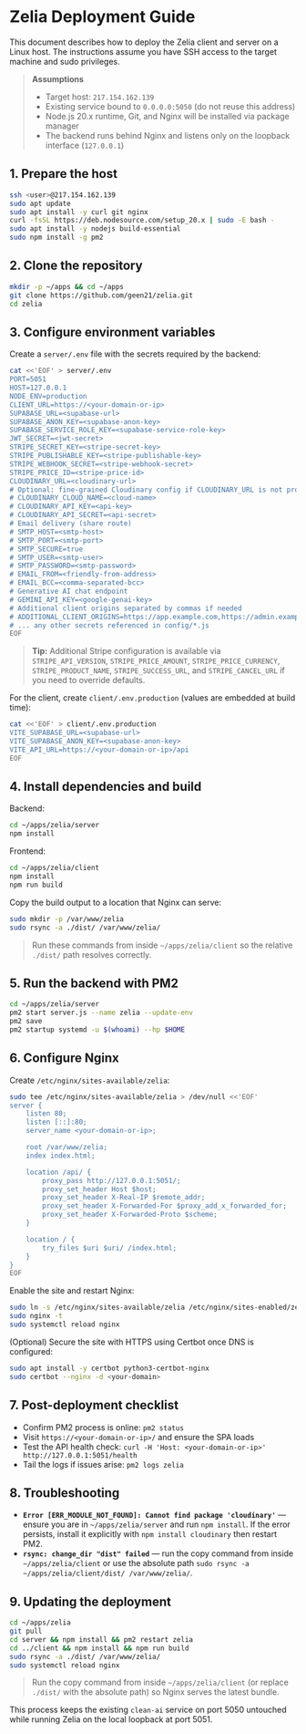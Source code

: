 # Zelia Deployment Guide

This document describes how to deploy the Zelia client and server on a Linux host. The instructions assume you have SSH access to the target machine and sudo privileges.

> **Assumptions**
> - Target host: `217.154.162.139`
> - Existing service bound to `0.0.0.0:5050` (do not reuse this address)
> - Node.js 20.x runtime, Git, and Nginx will be installed via package manager
> - The backend runs behind Nginx and listens only on the loopback interface (`127.0.0.1`)

## 1. Prepare the host

```bash
ssh <user>@217.154.162.139
sudo apt update
sudo apt install -y curl git nginx
curl -fsSL https://deb.nodesource.com/setup_20.x | sudo -E bash -
sudo apt install -y nodejs build-essential
sudo npm install -g pm2
```

## 2. Clone the repository

```bash
mkdir -p ~/apps && cd ~/apps
git clone https://github.com/geen21/zelia.git
cd zelia
```

## 3. Configure environment variables

Create a `server/.env` file with the secrets required by the backend:

```bash
cat <<'EOF' > server/.env
PORT=5051
HOST=127.0.0.1
NODE_ENV=production
CLIENT_URL=https://<your-domain-or-ip>
SUPABASE_URL=<supabase-url>
SUPABASE_ANON_KEY=<supabase-anon-key>
SUPABASE_SERVICE_ROLE_KEY=<supabase-service-role-key>
JWT_SECRET=<jwt-secret>
STRIPE_SECRET_KEY=<stripe-secret-key>
STRIPE_PUBLISHABLE_KEY=<stripe-publishable-key>
STRIPE_WEBHOOK_SECRET=<stripe-webhook-secret>
STRIPE_PRICE_ID=<stripe-price-id>
CLOUDINARY_URL=<cloudinary-url>
# Optional: fine-grained Cloudinary config if CLOUDINARY_URL is not provided
# CLOUDINARY_CLOUD_NAME=<cloud-name>
# CLOUDINARY_API_KEY=<api-key>
# CLOUDINARY_API_SECRET=<api-secret>
# Email delivery (share route)
# SMTP_HOST=<smtp-host>
# SMTP_PORT=<smtp-port>
# SMTP_SECURE=true
# SMTP_USER=<smtp-user>
# SMTP_PASSWORD=<smtp-password>
# EMAIL_FROM=<friendly-from-address>
# EMAIL_BCC=<comma-separated-bcc>
# Generative AI chat endpoint
# GEMINI_API_KEY=<google-genai-key>
# Additional client origins separated by commas if needed
# ADDITIONAL_CLIENT_ORIGINS=https://app.example.com,https://admin.example.com
# ... any other secrets referenced in config/*.js
EOF
```

> **Tip:** Additional Stripe configuration is available via `STRIPE_API_VERSION`, `STRIPE_PRICE_AMOUNT`, `STRIPE_PRICE_CURRENCY`, `STRIPE_PRODUCT_NAME`, `STRIPE_SUCCESS_URL`, and `STRIPE_CANCEL_URL` if you need to override defaults.

For the client, create `client/.env.production` (values are embedded at build time):

```bash
cat <<'EOF' > client/.env.production
VITE_SUPABASE_URL=<supabase-url>
VITE_SUPABASE_ANON_KEY=<supabase-anon-key>
VITE_API_URL=https://<your-domain-or-ip>/api
EOF
```

## 4. Install dependencies and build

Backend:

```bash
cd ~/apps/zelia/server
npm install
```

Frontend:

```bash
cd ~/apps/zelia/client
npm install
npm run build
```

Copy the build output to a location that Nginx can serve:

```bash
sudo mkdir -p /var/www/zelia
sudo rsync -a ./dist/ /var/www/zelia/
```

> Run these commands from inside `~/apps/zelia/client` so the relative `./dist/` path resolves correctly.

## 5. Run the backend with PM2

```bash
cd ~/apps/zelia/server
pm2 start server.js --name zelia --update-env
pm2 save
pm2 startup systemd -u $(whoami) --hp $HOME
```

## 6. Configure Nginx

Create `/etc/nginx/sites-available/zelia`:

```bash
sudo tee /etc/nginx/sites-available/zelia > /dev/null <<'EOF'
server {
    listen 80;
    listen [::]:80;
    server_name <your-domain-or-ip>;

    root /var/www/zelia;
    index index.html;

    location /api/ {
        proxy_pass http://127.0.0.1:5051/;
        proxy_set_header Host $host;
        proxy_set_header X-Real-IP $remote_addr;
        proxy_set_header X-Forwarded-For $proxy_add_x_forwarded_for;
        proxy_set_header X-Forwarded-Proto $scheme;
    }

    location / {
        try_files $uri $uri/ /index.html;
    }
}
EOF
```

Enable the site and restart Nginx:

```bash
sudo ln -s /etc/nginx/sites-available/zelia /etc/nginx/sites-enabled/zelia
sudo nginx -t
sudo systemctl reload nginx
```

(Optional) Secure the site with HTTPS using Certbot once DNS is configured:

```bash
sudo apt install -y certbot python3-certbot-nginx
sudo certbot --nginx -d <your-domain>
```

## 7. Post-deployment checklist

- Confirm PM2 process is online: `pm2 status`
- Visit `https://<your-domain-or-ip>/` and ensure the SPA loads
- Test the API health check: `curl -H 'Host: <your-domain-or-ip>' http://127.0.0.1:5051/health`
- Tail the logs if issues arise: `pm2 logs zelia`

## 8. Troubleshooting

- **`Error [ERR_MODULE_NOT_FOUND]: Cannot find package 'cloudinary'`** — ensure you are in `~/apps/zelia/server` and run `npm install`. If the error persists, install it explicitly with `npm install cloudinary` then restart PM2.
- **`rsync: change_dir "dist" failed`** — run the copy command from inside `~/apps/zelia/client` or use the absolute path `sudo rsync -a ~/apps/zelia/client/dist/ /var/www/zelia/`.

## 9. Updating the deployment

```bash
cd ~/apps/zelia
git pull
cd server && npm install && pm2 restart zelia
cd ../client && npm install && npm run build
sudo rsync -a ./dist/ /var/www/zelia/
sudo systemctl reload nginx
```

> Run the copy command from inside `~/apps/zelia/client` (or replace `./dist/` with the absolute path) so Nginx serves the latest bundle.

This process keeps the existing `clean-ai` service on port 5050 untouched while running Zelia on the local loopback at port 5051.
